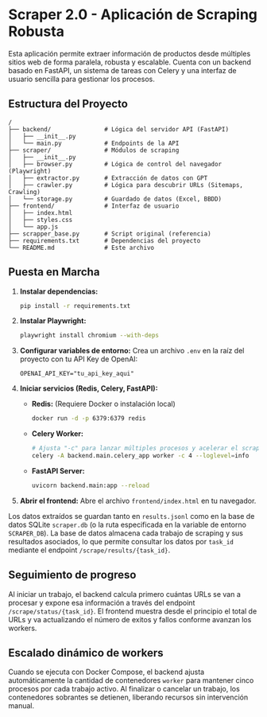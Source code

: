 # Scraper 2.0 - Aplicación de Scraping Robusta

Esta aplicación permite extraer información de productos desde múltiples sitios web de forma paralela, robusta y escalable. Cuenta con un backend basado en FastAPI, un sistema de tareas con Celery y una interfaz de usuario sencilla para gestionar los procesos.

## Estructura del Proyecto

```
/
├── backend/               # Lógica del servidor API (FastAPI)
│   ├── __init__.py
│   └── main.py            # Endpoints de la API
├── scraper/               # Módulos de scraping
│   ├── __init__.py
│   ├── browser.py         # Lógica de control del navegador (Playwright)
│   ├── extractor.py       # Extracción de datos con GPT
│   ├── crawler.py         # Lógica para descubrir URLs (Sitemaps, Crawling)
│   └── storage.py         # Guardado de datos (Excel, BBDD)
├── frontend/              # Interfaz de usuario
│   ├── index.html
│   ├── styles.css
│   └── app.js
├── scrapper_base.py       # Script original (referencia)
├── requirements.txt       # Dependencias del proyecto
└── README.md              # Este archivo
```

## Puesta en Marcha

1.  **Instalar dependencias:**
    ```bash
    pip install -r requirements.txt
    ```

2.  **Instalar Playwright:**
    ```bash
    playwright install chromium --with-deps
    ```

3.  **Configurar variables de entorno:**
    Crea un archivo `.env` en la raíz del proyecto con tu API Key de OpenAI:
    ```
    OPENAI_API_KEY="tu_api_key_aqui"
    ```

4.  **Iniciar servicios (Redis, Celery, FastAPI):**
    *   **Redis:** (Requiere Docker o instalación local)
        ```bash
        docker run -d -p 6379:6379 redis
        ```
    *   **Celery Worker:**
        ```bash
        # Ajusta "-c" para lanzar múltiples procesos y acelerar el scraping
        celery -A backend.main.celery_app worker -c 4 --loglevel=info
        ```
    *   **FastAPI Server:**
        ```bash
        uvicorn backend.main:app --reload
        ```

5.  **Abrir el frontend:**
    Abre el archivo `frontend/index.html` en tu navegador.

Los datos extraídos se guardan tanto en `results.jsonl` como en la base de datos SQLite `scraper.db` (o la ruta especificada en la variable de entorno `SCRAPER_DB`).
La base de datos almacena cada trabajo de scraping y sus resultados asociados, lo que permite consultar los datos por `task_id` mediante el endpoint `/scrape/results/{task_id}`.

## Seguimiento de progreso

Al iniciar un trabajo, el backend calcula primero cuántas URLs se van a procesar y expone esa información a través del endpoint `/scrape/status/{task_id}`. El frontend muestra desde el principio el total de URLs y va actualizando el número de exitos y fallos conforme avanzan los workers.

## Escalado dinámico de workers

Cuando se ejecuta con Docker Compose, el backend ajusta automáticamente la cantidad de contenedores `worker` para mantener cinco procesos por cada trabajo activo. Al finalizar o cancelar un trabajo, los contenedores sobrantes se detienen, liberando recursos sin intervención manual.
